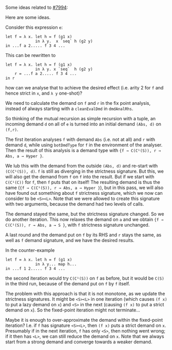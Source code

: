 
Some ideas related to [\#7994](https://gitlab.haskell.org//ghc/ghc/issues/7994):


Here are some ideas.


Consider this expression `e`:

```wiki
let f = λ x. let h = f (g1 x)
             in λ y.  x `seq` h (g2 y)
in ...f a 2..... f 3 4 ...
```


This can be rewritten to

```wiki
let f = λ x. let h = f (g1 x)
             in λ y. x `seq`  h (g2 y)
    r = ...f a 2..... f 3 4 ...
in r
```


how can we analyse that to achieve the desired effect (i.e. arity 2 for `f` and hence strict in `x`, and `λ y` one-shot)?


We need to calculate the demand on `f` and `r` in the fix point analysis, instead of always starting with a `cleanEvalDmd` in `dmdAnalRhs`.


So thinking of the mutual recursion as simple recursion with a tuple, an incoming demand `d` on all of `e` is turned into an initial demand `(Abs, d)` on `(f,r)`.


The first iteration analyses `f` with demand `Abs` (i.e. not at all) and `r` with demand `d`, while using `botDmdType` for `f` in the environment of the analyser. Then the result of this analysis is a demand type with `{f → C(C¹(S)), r → Abs, a → Hyper }`.


We lub this with the demand from the outside `(Abs, d)` and re-start with `(C(C¹(S)), d)`. `f` is still as diverging in the strictness signature. But this, we will also get the demand from `f` on `f` into the result. But if we start with `C(C¹(C))` for `f`, then `f` puts that on itself! The resulting demand is thus the same (`{f → C(C¹(S)), r → Abs, a → Hyper }`), but in this pass, we will also have found out something about `f` strictness signature, which we now can consider to be `<S><L>`. Note that we were allowed to create this signature with two arguments, because the demand had two levels of calls.


The demand stayed the same, but the strictness signature changed. So we do another iteration. This now relaxes the demand on `a` and we obtain `{f → C(C¹(S)), r → Abs, a → S }`, with `f` strictness signature unchanged.


A last round and the demand put on `f` by its RHS and `r` stays the same, as well as `f` demand signature, and we have the desired results.


In the counter-example

```wiki
let f = λ x. let h = f (g1 x)
             in λ y... map h...
in ...f 1 2..... f 3 4 ...
```


the second iteration would try `C(C¹(S))` on `f` as before, but it would be `C(S)` in the third run, because of the demand put on `f` by `f` itself.


The problem with this approach is that it is not monotone, as we update the strictness signatures. It might be `<S><L>` in one iteration (which causes `(f x)` to put a lazy demand on `x`) and `<S>` in the next (causing `(f x)` to put a strict demand on `x`). So the fixed-point iteration might not terminate...


Maybe it is enough to over-approximate the demand within the fixed-point iteration? I.e. if `f` has signature `<S><L>`, then `(f x)` puts a strict demand on `x`. Presumably if in the next iteration, `f` has only `<S>`, then nothing went wrong; if it then has `<L>`, we can still reduce the demand on `x`. Note that we always start from a strong demand and converge towards a weaker demand.
